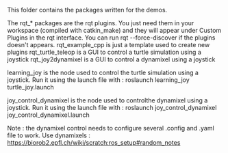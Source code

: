 This folder contains the packages written for the demos.

The rqt_* packages are the rqt plugins. You just need them in your workspace (compiled with catkin_make) and they will appear under Custom Plugins in the rqt interface. You can run rqt --force-discover if the plugins doesn't appears.
rqt_example_cpp is just a template used to create new plugins
rqt_turtle_teleop is a GUI to control a turtle simulation using a joystick
rqt_joy2dynamixel is a GUI to control a dynamixel using a joystick

learning_joy is the node used to control the turtle simulation using a joystick. Run it using the launch file with :
  roslaunch learning_joy turtle_joy.launch
  
joy_control_dynamixel is the node used to controlthe dynamixel using a joystick. Run it using the launch file with :
  roslaunch joy_control_dynamixel joy_control_dynamixel.launch
  
Note : the dynamixel control needs to configure several .config and .yaml file to work. 
Use dynamixels : https://biorob2.epfl.ch/wiki/scratch:ros_setup#random_notes
